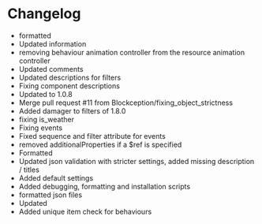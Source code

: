 # Changelog 
- formatted
- Updated information
- removing behaviour animation controller from the resource animation controller
- Updated comments
- Updated descriptions for filters
- Fixing component descriptions
- Updated to 1.0.8
- Merge pull request #11 from Blockception/fixing_object_strictness
- Added damager to filters of 1.8.0
- fixing is_weather
- Fixing events
- Fixed sequence and filter attribute for events
- removed additionalProperties if a $ref is specified
- Formatted
- Updated json validation with stricter settings, added missing description / titles
- Added default settings
- Added debugging, formatting and installation scripts
- formatted json files
- Updated
- Added unique item check for behaviours